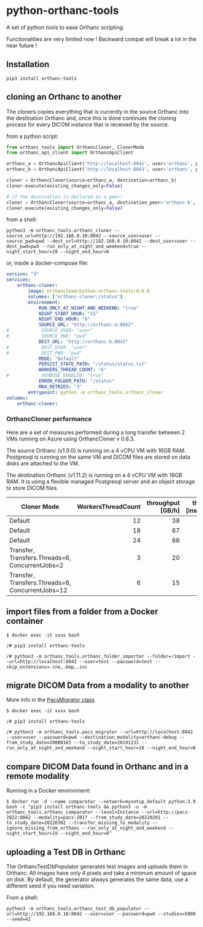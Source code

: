 # python-orthanc-tools

A set of python tools to ease Orthanc scripting.

Functionalities are very limited now !  Backward compat will break a lot in the near future !

## Installation

```shell
pip3 install orthanc-tools
```


## cloning an Orthanc to another

The cloners copies everything that is currently in the source Orthanc into the destination Orthanc and,
once this is done continues the cloning process for every DICOM instance that is received by the source.

from a python script:

```python
from orthanc_tools import OrthancCloner, ClonerMode
from orthanc_api_client import OrthancApiClient

orthanc_a = OrthancApiClient('http://localhost:8042', user='orthanc', pwd='orthanc')
orthanc_b = OrthancApiClient('http://localhost:8043', user='orthanc', pwd='orthanc')

cloner = OrthancCloner(source=orthanc_a, destination=orthanc_b)
cloner.execute(existing_changes_only=False)

# if the destination is declared as a peer:
cloner = OrthancCloner(source=orthanc_a, destination_peer='orthanc-b', mode=ClonerMode.TRANSFER)
cloner.execute(existing_changes_only=False)

```

from a shell:

```shell
python3 -m orthanc_tools.orthanc_cloner --source_url=http://192.168.0.10:8042 --source_user=user --source_pwd=pwd --dest_url=http://192.168.0.10:8042 --dest_user=user --dest_pwd=pwd --run_only_at_night_and_weekend=true --night_start_hour=19 --night_end_hour=6
```

or, inside a docker-compose file:
```yaml
version: "3"
services:
    orthanc-cloner:
        image: orthancteam/python-orthanc-tools:0.6.0
        volumes: ["orthanc-cloner:/status"]
        environment:
            RUN_ONLY_AT_NIGHT_AND_WEEKEND: "true"
            NIGHT_START_HOUR: "15"
            NIGHT_END_HOUR: "6"
            SOURCE_URL: "http://orthanc-a:8042"
#            SOURCE_USER: "user"
#            SOURCE_PWD: "pwd"
            DEST_URL: "http://orthanc-b:8042"
#            DEST_USER: "user"
#            DEST_PWD: "pwd"
            MODE: "Default"
            PERSIST_STATE_PATH: "/status/status.txt"
            WORKERS_THREAD_COUNT: "6"
#            VERBOSE_ENABLED: "true"
            ERROR_FOLDER_PATH: "/status"
            MAX_RETRIES: "3"
        entrypoint: python -m orthanc_tools.orthanc_cloner
volumes:
    orthanc-cloner:  

```

### OrthancCloner performance

Here are a set of measures performed during a long transfer between 2 VMs running on Azure using OrthancCloner v 0.6.3.

The source Orthanc (v1.9.0) is running on a 4 vCPU VM with 16GB RAM.  Postgresql is running on the same VM and DICOM files are stored on data disks are attached to the VM.

The destination Orthanc (v1.11.2) is running on a 4 vCPU VM with 16GB RAM.  It is using a flexible managed Postgresql server and an object storage to store DICOM files.

| Cloner Mode                                      | WorkersThreadCount | throughput [GB/h] | throughput [instances/h] |
|--------------------------------------------------|-------------------:|------------------:|-------------------------:|
| Default                                          |                 12 |                38 |                        ? |
| Default                                          |                 18 |                67 |                  142.000 |
| Default                                          |                 24 |                66 |                  160.000 |
| Transfer, Transfers.Threads=6, ConcurrentJobs=2  |                  3 |                20 |                        ? |
| Transfer, Transfers.Threads=6, ConcurrentJobs=12 |                  6 |                15 |                        ? | 



## import files from a folder from a Docker container

```
$ docker exec -it xxxx bash

/# pip3 install orthanc-tools

/# python3 -m orthanc_tools.orthanc_folder_importer --folder=/import --url=http://localhost:8042 --user=test --password=test --skip_extensions=.cne,.bmp,.ini

```


## migrate DICOM Data from a modality to another

More info in the [PacsMigrator class](orthanc_tools/pacs_migrator.py)
```
$ docker exec -it xxxx bash

/# pip3 install orthanc-tools

/# python3 -m orthanc_tools.pacs_migrator --url=http://localhost:8042 --user=user --password=pwd --destination_modality=orthanc-debug --from_study_date=20000101 --to_study_date=20191231 --run_only_at_night_and_weekend --night_start_hour=18 --night_end_hour=6

```

## compare DICOM Data found in Orthanc and in a remote modality

Running in a Docker environment:
```
$ docker run -d --name comparator --network=mysetup_default python:3.9 bash -c "pip3 install orthanc-tools && python3 -u -m orthanc_tools.orthanc_comparator --level=Instance --url=http://pacs-2022:8042 --modality=pacs-2017 --from_study_date=20220201 --to_study_date=20220302 --transfer_missing_to_modality --ignore_missing_from_orthanc --run_only_at_night_and_weekend --night_start_hour=19 --night_end_hour=6"

```

## uploading a Test DB in Orthanc 

The OrthancTestDbPopulator generates test images and uploads them in Orthanc.
All images have only 4 pixels and take a minimum amount of space on disk. 
By default, the generator always generates the same data, use a different seed if you need variation.

From a shell:

```shell
python3 -m orthanc_tools.orthanc_test_db_populator --url=http://192.168.0.10:8042 --user=user --password=pwd --studies=5000 --seed=42
```
